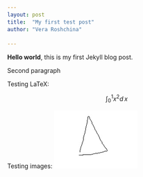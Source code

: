 ```yaml
---
layout: post
title:  "My first test post"
author: "Vera Roshchina"

---
```


**Hello world**, this is my first Jekyll blog post.

Second paragraph

Testing LaTeX:

$$ \int_0^1 x^2 d\, x $$


Testing images:
![This is an image](/assets/images/triangle.jpg)
